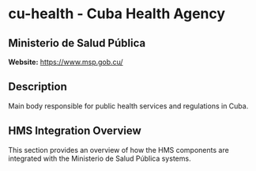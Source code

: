 # cu-health - Cuba Health Agency

## Ministerio de Salud Pública

**Website:** https://www.msp.gob.cu/

## Description

Main body responsible for public health services and regulations in Cuba.

## HMS Integration Overview

This section provides an overview of how the HMS components are integrated with the Ministerio de Salud Pública systems.
